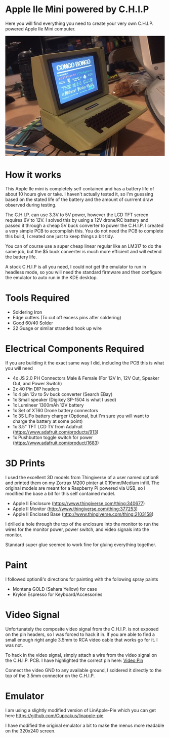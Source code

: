 # Apple IIe Mini powered by C.H.I.P
Here you will find everything you need to create your very own C.H.I.P. powered Apple IIe Mini computer.

![Finished Build](./BuildImages/BuildImage3.jpg)

# How it works
This Apple IIe mini is completely self contained and has a battery life of about 10 hours give or take.  I haven't actually tested it, so I'm guessing based on the stated life of the battery and the amount of currrent draw observed during testing.

The C.H.I.P. can use 3.3V to 5V power, however the LCD TFT screen requires 6V to 12V.  I solved this by using a 12V drone/RC battery and passed it through a cheap 5V buck converter to power the C.H.I.P.  I created a very simple PCB to accomplish this.  You do not need the PCB to complete this build, I created one just to keep things a bit tidy.

You can of course use a super cheap linear regular like an LM317 to do the same job, but the $5 buck converter is much more efficient and will extend the battery life.

A stock C.H.I.P is all you need, I could not get the emulator to run in headless mode, so you will need the standard firmware and then configure the emulator to auto run in the KDE desktop.

# Tools Required
- Soldering Iron
- Edge cutters (To cut off excess pins after soldering)
- Good 60/40 Solder
- 22 Guage or similar stranded hook up wire

# Electrical Components Required
If you are building it the exact same way I did, including the PCB this is what you will need
- 4x JS 2.0 PH Connectors Male & Female (For 12V In, 12V Out, Speaker Out, and Power Switch)
- 2x 40 Pin DIP headers
- 1x 4 pin 12v to 5v buck converter (Search EBay)
- 1x Small speaker (Digikey SP-1504 is what I used)
- 1x Lumineer 1300mAh 12V battery
- 1x Set of XT60 Drone battery connectors
- 1x 3S LiPo battery charger (Optional, but I'm sure you will want to charge the battery at some point)
- 1x 3.5" TFT LCD TV from Adafruit (https://www.adafruit.com/products/913)
- 1x Pushbutton toggle switch for power (https://www.adafruit.com/product/1683)

# 3D Prints
I used the excellent 3D models from Thingiverse of a user named option8 and printed them on my Zortrax M200 pinter at 0.19mm/Medium infill.  The original models are meant for a Raspberry Pi powered via USB, so I modified the base a bit for this self contained model.
- Apple II Enclosure (https://www.thingiverse.com/thing:340677)
- Apple II Monitor (http://www.thingiverse.com/thing:377253)
- Apple II Enclosed Base (http://www.thingiverse.com/thing:2103158)

I drilled a hole through the top of the enclosure into the monitor to run the wires for the monitor power, power switch, and video signals into the monitor.

Standard super glue seemed to work fine for gluing everything together.

# Paint
I followed option8's directions for painting with the following spray paints
- Montana GOLD (Sahara Yellow) for case
- Krylon Espresso for Keyboard/Accessories

# Video Signal
Unfortunately the composite video signal from the C.H.I.P. is not exposed on the pin headers, so I was forced to hack it in.  If you are able to find a small enough right angle 3.5mm to RCA video cable that works go for it.  I was not.

To hack in the video signal, simply attach a wire from the video signal on the C.H.I.P. PCB.  I have highlighted the correct pin here: [Video Pin](./BuildImages/VideoPin.png)

Connect the video GND to any available ground, I soldered it directly to the top of the 3.5mm connector on the C.H.I.P.

# Emulator
I am using a slightly modified version of LinApple-Pie which you can get here https://github.com/Cupcakus/linapple-pie

I have modified the original emulator a bit to make the menus more readable on the 320x240 screen.
